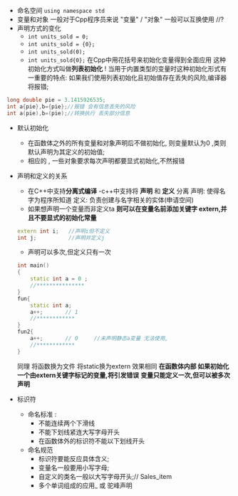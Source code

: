 - 命名空间
`using namespace std`
- 变量和对象 
一般对于Cpp程序员来说 "变量" / "对象" 一般可以互换使用 
//?
- 声明方式的变化
    - `int units_sold = 0;`
    - `int units_sold = {0};`
    - `int units_sold(0);`
    - `int units_sold{0};`
在Cpp中用花括号来初始化变量得到全面应用 
这种初始化方式叫做**列表初始化**
! 当用于内置类型的变量时这种初始化形式有一重要的特点: 如果我们使用列表初始化且初始值存在丢失的风险,编译器将报错;
```cpp
long double pie = 3.1415926535;
int a{pie},b={pie};//报错 会有信息丢失的风险
int a(pie),b=(pie);//转换执行 丢失部分信息
```
- 默认初始化
    - 在函数体之外的所有变量和对象声明后不做初始化, 则变量默认为0 ,类则默认声明为其定义的初始值;
    - 相应的 , 一些对象要求每次声明都要显式初始化,不然报错

- 声明和定义的关系
    - 在C++中支持**分离式编译**
        -c++中支持将 **声明** 和 **定义** 分离 
        声明: 使得名字为程序所知道 
        定义: 负责创建与名字相关的实体(申请空间)
    - 如果想声明一个变量而非定义ta **则可以在变量名前添加关键字 extern,并且不要显式的初始化常量**
    ```cpp
    extern int i;   //声明i但不定义
    int j;          //声明并定义j
    ```
    - 声明可以多次,但定义只有一次
    ```cpp
    int main()
    {
        static int a = 0 ; 
        //***************
    }
    fun{
        static int a;
        a++;       // 1
        //************
    }
    fun2{
        a++;       // 0     //未声明静态a变量 无法使用,  
        //************
    }
    ```
    同理 将函数换为文件 将static换为extern 效果相同
**在函数体内部 如果初始化一个由extern关键字标记的变量,将引发错误**
**变量只能定义一次,但可以被多次声明**
- 标识符
    - 命名标准 : 
        - 不能连续两个下滑线
        - 不能下划线紧连大写字母开头 
        - 在函数体外的标识符不能以下划线开头
    - 命名规范
        - 标识符要能反应具体含义;
        - 变量名一般要用小写字母;
        - 自定义的类名一般以大写字母开头;// Sales_item
        - 多个单词组成的应用_ 或 驼峰声明

